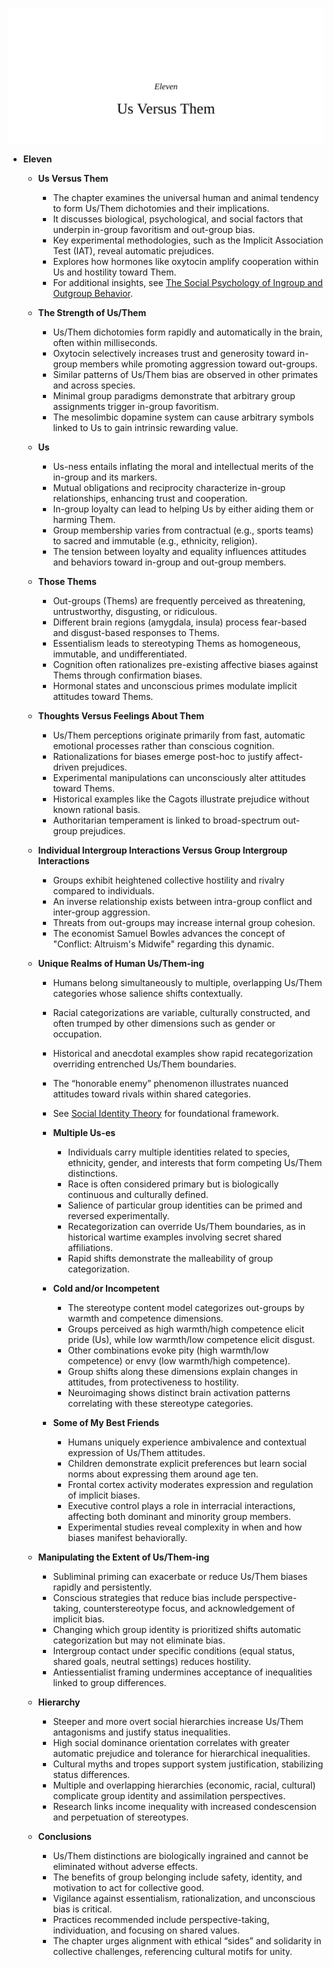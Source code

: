 ![11-us-vs-them](11-us-vs-them.best.png)

- **Eleven**
  - **Us Versus Them**
    - The chapter examines the universal human and animal tendency to form Us/Them dichotomies and their implications.
    - It discusses biological, psychological, and social factors that underpin in-group favoritism and out-group bias.
    - Key experimental methodologies, such as the Implicit Association Test (IAT), reveal automatic prejudices.
    - Explores how hormones like oxytocin amplify cooperation within Us and hostility toward Them.
    - For additional insights, see [The Social Psychology of Ingroup and Outgroup Behavior](https://www.annualreviews.org/doi/10.1146/annurev.psych.58.110405.085525).

  - **The Strength of Us/Them**
    - Us/Them dichotomies form rapidly and automatically in the brain, often within milliseconds.
    - Oxytocin selectively increases trust and generosity toward in-group members while promoting aggression toward out-groups.
    - Similar patterns of Us/Them bias are observed in other primates and across species.
    - Minimal group paradigms demonstrate that arbitrary group assignments trigger in-group favoritism.
    - The mesolimbic dopamine system can cause arbitrary symbols linked to Us to gain intrinsic rewarding value.

  - **Us**
    - Us-ness entails inflating the moral and intellectual merits of the in-group and its markers.
    - Mutual obligations and reciprocity characterize in-group relationships, enhancing trust and cooperation.
    - In-group loyalty can lead to helping Us by either aiding them or harming Them.
    - Group membership varies from contractual (e.g., sports teams) to sacred and immutable (e.g., ethnicity, religion).
    - The tension between loyalty and equality influences attitudes and behaviors toward in-group and out-group members.

  - **Those Thems**
    - Out-groups (Thems) are frequently perceived as threatening, untrustworthy, disgusting, or ridiculous.
    - Different brain regions (amygdala, insula) process fear-based and disgust-based responses to Thems.
    - Essentialism leads to stereotyping Thems as homogeneous, immutable, and undifferentiated.
    - Cognition often rationalizes pre-existing affective biases against Thems through confirmation biases.
    - Hormonal states and unconscious primes modulate implicit attitudes toward Thems.

  - **Thoughts Versus Feelings About Them**
    - Us/Them perceptions originate primarily from fast, automatic emotional processes rather than conscious cognition.
    - Rationalizations for biases emerge post-hoc to justify affect-driven prejudices.
    - Experimental manipulations can unconsciously alter attitudes toward Thems.
    - Historical examples like the Cagots illustrate prejudice without known rational basis.
    - Authoritarian temperament is linked to broad-spectrum out-group prejudices.

  - **Individual Intergroup Interactions Versus Group Intergroup Interactions**
    - Groups exhibit heightened collective hostility and rivalry compared to individuals.
    - An inverse relationship exists between intra-group conflict and inter-group aggression.
    - Threats from out-groups may increase internal group cohesion.
    - The economist Samuel Bowles advances the concept of "Conflict: Altruism's Midwife" regarding this dynamic.

  - **Unique Realms of Human Us/Them-ing**
    - Humans belong simultaneously to multiple, overlapping Us/Them categories whose salience shifts contextually.
    - Racial categorizations are variable, culturally constructed, and often trumped by other dimensions such as gender or occupation.
    - Historical and anecdotal examples show rapid recategorization overriding entrenched Us/Them boundaries.
    - The “honorable enemy” phenomenon illustrates nuanced attitudes toward rivals within shared categories.
    - See [Social Identity Theory](https://psycnet.apa.org/record/1985-98467-001) for foundational framework.

    - **Multiple Us-es**
      - Individuals carry multiple identities related to species, ethnicity, gender, and interests that form competing Us/Them distinctions.
      - Race is often considered primary but is biologically continuous and culturally defined.
      - Salience of particular group identities can be primed and reversed experimentally.
      - Recategorization can override Us/Them boundaries, as in historical wartime examples involving secret shared affiliations.
      - Rapid shifts demonstrate the malleability of group categorization.

    - **Cold and/or Incompetent**
      - The stereotype content model categorizes out-groups by warmth and competence dimensions.
      - Groups perceived as high warmth/high competence elicit pride (Us), while low warmth/low competence elicit disgust.
      - Other combinations evoke pity (high warmth/low competence) or envy (low warmth/high competence).
      - Group shifts along these dimensions explain changes in attitudes, from protectiveness to hostility.
      - Neuroimaging shows distinct brain activation patterns correlating with these stereotype categories.

    - **Some of My Best Friends**
      - Humans uniquely experience ambivalence and contextual expression of Us/Them attitudes.
      - Children demonstrate explicit preferences but learn social norms about expressing them around age ten.
      - Frontal cortex activity moderates expression and regulation of implicit biases.
      - Executive control plays a role in interracial interactions, affecting both dominant and minority group members.
      - Experimental studies reveal complexity in when and how biases manifest behaviorally.

  - **Manipulating the Extent of Us/Them-ing**
    - Subliminal priming can exacerbate or reduce Us/Them biases rapidly and persistently.
    - Conscious strategies that reduce bias include perspective-taking, counterstereotype focus, and acknowledgement of implicit bias.
    - Changing which group identity is prioritized shifts automatic categorization but may not eliminate bias.
    - Intergroup contact under specific conditions (equal status, shared goals, neutral settings) reduces hostility.
    - Antiessentialist framing undermines acceptance of inequalities linked to group differences.

  - **Hierarchy**
    - Steeper and more overt social hierarchies increase Us/Them antagonisms and justify status inequalities.
    - High social dominance orientation correlates with greater automatic prejudice and tolerance for hierarchical inequalities.
    - Cultural myths and tropes support system justification, stabilizing status differences.
    - Multiple and overlapping hierarchies (economic, racial, cultural) complicate group identity and assimilation perspectives.
    - Research links income inequality with increased condescension and perpetuation of stereotypes.

  - **Conclusions**
    - Us/Them distinctions are biologically ingrained and cannot be eliminated without adverse effects.
    - The benefits of group belonging include safety, identity, and motivation to act for collective good.
    - Vigilance against essentialism, rationalization, and unconscious bias is critical.
    - Practices recommended include perspective-taking, individuation, and focusing on shared values.
    - The chapter urges alignment with ethical “sides” and solidarity in collective challenges, referencing cultural motifs for unity.
